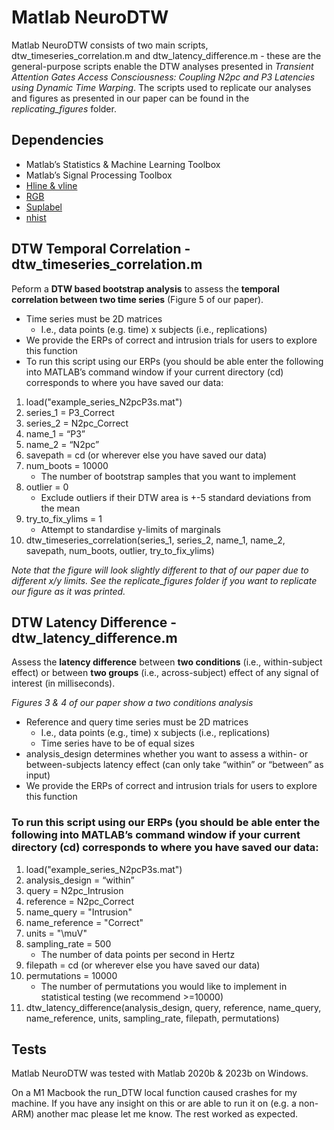 # Matlab NeuroDTW

Matlab NeuroDTW consists of two main scripts, dtw_timeseries_correlation.m and dtw_latency_difference.m - these are the general-purpose scripts enable the DTW analyses presented in *Transient Attention Gates Access Consciousness: Coupling N2pc and P3 Latencies using Dynamic Time Warping*.
The scripts used to replicate our analyses and figures as presented in our paper can be found in the *replicating_figures* folder.

## Dependencies
- Matlab’s Statistics & Machine Learning Toolbox
- Matlab’s Signal Processing Toolbox
- [Hline & vline](https://de.mathworks.com/matlabcentral/fileexchange/1039-hline-and-vline )
- [RGB](https://de.mathworks.com/matlabcentral/fileexchange/46872-intuitive-rgb-color-values-from-xkcd)
- [Suplabel](https://de.mathworks.com/matlabcentral/fileexchange/7772-suplabel )
- [nhist](https://de.mathworks.com/matlabcentral/fileexchange/27388-plot-and-compare-histograms-pretty-by-default)

## DTW Temporal Correlation - dtw_timeseries_correlation.m
Peform a **DTW based bootstrap analysis** to assess the **temporal correlation between two time series** (Figure 5 of our paper).
- Time series must be 2D matrices
	- I.e., data points (e.g. time) x subjects (i.e., replications)
- We provide the ERPs of correct and intrusion trials for users to explore this function
- To run this script using our ERPs (you should be able enter the following into MATLAB’s command window if your current directory (cd) corresponds to where you have saved our data:

1.	load("example_series_N2pcP3s.mat")
2.	series_1 = P3_Correct
3.	series_2 = N2pc_Correct
4.	name_1 = “P3”
5.	name_2 = “N2pc”
6.	savepath = cd (or wherever else you have saved our data)
7.	num_boots = 10000
	- The number of bootstrap samples that you want to implement
8.	outlier = 0
	- Exclude outliers if their DTW area is +-5 standard deviations from the mean
9.	try_to_fix_ylims = 1
	- Attempt to standardise y-limits of marginals
10.	dtw_timeseries_correlation(series_1, series_2, name_1, name_2, savepath, num_boots, outlier, try_to_fix_ylims)

*Note that the figure will look slightly different to that of our paper due to different x/y limits. See the replicate_figures folder if you want to replicate our figure as it was printed.*

## DTW Latency Difference - dtw_latency_difference.m
Assess the **latency difference** between **two conditions** (i.e., within-subject effect) or between **two groups** (i.e., across-subject) effect of any signal of interest (in milliseconds).

*Figures 3 & 4 of our paper show a two conditions analysis*
- Reference and query time series must be 2D matrices
	- I.e., data points (e.g., time) x subjects (i.e., replications)
	- Time series have to be of equal sizes
- analysis_design determines whether you want to assess a within- or between-subjects latency effect (can only take “within” or “between” as input)
- We provide the ERPs of correct and intrusion trials for users to explore this function

### To run this script using our ERPs (you should be able enter the following into MATLAB’s command window if your current directory (cd) corresponds to where you have saved our data:
1.	load("example_series_N2pcP3s.mat")
2.	analysis_design = “within”
3.	query = N2pc_Intrusion
4.	reference = N2pc_Correct
5.	name_query = "Intrusion"
6.	name_reference = "Correct"
7.	units = "\muV"
8.	sampling_rate = 500
	- The number of data points per second in Hertz
9.	filepath = cd (or wherever else you have saved our data)
10.	permutations = 10000
	- The number of permutations you would like to implement in statistical testing (we recommend >=10000)
11.	dtw_latency_difference(analysis_design, query, reference, name_query, name_reference, units, sampling_rate, filepath, permutations)

## Tests
Matlab NeuroDTW was tested with Matlab 2020b & 2023b on Windows. 

On a M1 Macbook the run_DTW local function caused crashes for my machine. If you have any insight on this or are able to run it on (e.g. a non-ARM) another mac please let me know. The rest worked as expected.